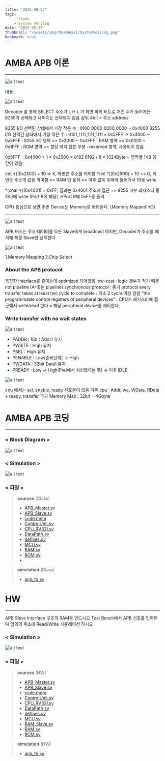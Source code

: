 ```yaml
---
title: "2025-08-27"
tags:
    - Study
    - System Verilog
date: "2025-08-27"
thumbnail: "/assets/img/thumbnail/SystemVerilog.png"
bookmark: true
---
```


# AMBA APB 이론
---
![alt text](../../assets/img/final/250827/1.png)

내용

![alt text](../../assets/img/final/250827/2.png)

Decoder 를 통해 SELECT 주소가 L H L 가 되면 하위 비트로 어떤 수가 들어가든 8255가 선택되고 나머지는 선택되지 않음
상위 4bit = 주소 address

8255 I/O 선택된 상태에서 가장 작은 수 : 0100_0000_0000_0000 = 0x4000
8255 I/O 선택된 상태에서 가장 작은 수 : 0101_1111_1111_1111 = 0x5FFF
=> 0x4000 ~ 0x5FFF : 8255 I/O 영역
=> 0x2000 ~ 0x3FFF : RAM 영역
=> 0x0000 ~ 0x1FFF : ROM 영역
=> 할당 되지 않은 부분 : reserved 영역, 사용되지 않음

0x5FFF - 0x4000 + 1 = 0x2000 = 8192
8192 / 8 = 1024Byte = 영역별 1KB 공간이 있음

(int *)(0x2500) = 10 => X, 좌변은 주소를 의미함
*(int *)(0x2500) = 10 => O, 좌변은 주소의 값을 의미함 => RAM 만 동작 => 이후 값이 뒤따라 들어가서 10을 write

*(char *)(0x4001) = 0xFF; 결과는 0x4001 주소에 접근 => 8255 내부 레지스터 중 하나에 write (Port B에 해당) =>Port B에 0xFF를 출력

CPU 중심으로 보면 주변 Device는 Memory로 바라본다. (Memory Mapped I/O)

---

![alt text](../../assets/img/final/250827/3.png)

APB 버스는 주소·데이터를 모든 Slave에게 broadcast 하지만, Decoder가 주소를 해석해 특정 Slave만 선택한다

![alt text](../../assets/img/final/250827/4.png)

1.Memory Mapping
2.Chip Select

### About the APB protocol
복잡한 interface를 줄이는데 optimized 되어있음
low-cost : logic 갯수가 적기 때문
not pipeline (AHB는 pipeline)
synchronous protocol : 동기 protocol
every transfer takes at least two  cycle to complete : 최소 2 cycle 이상 걸림
"the programmable control registers of peripheral devices" : CPU가 레지스터에 접근해서 write/read 한다 = 해당 peripheral device를 제어한다

### Write transfer with no wait states
![alt text](../../assets/img/final/250827/5.png)

- PADDR : 16bit Addr1 유지
- PWRITE : High 유지
- PSEL : High 유지
- PENABLE : Low(준비단계) -> High 
- PWDATA : 32bit Data1 유지
- PREADY : Low -> High(Prei에서 처리했다는 뜻)
=> 이후 IDLE

![alt text](../../assets/img/final/250827/6.png)

cpu 에서는 sel, enable, ready 신호들이 없음
기존 cpu : Addr, we, WData, RData + ready, transfer 추가
Memory Map : 32bit = 4Gbyte

# AMBA APB 코딩
---
### < Block Diagram >
![alt text](../../assets/img/final/250827/7.png)

### < Simulation >
![alt text](../../assets/img/final/250827/8.png)

### < 파일 >
> **sources** (Class)
> - [APB_Master.sv](<../../assets/source file/250827/250827_Class/APB_Master.sv>)
> - [APB_Slave.sv](<../../assets/source file/250827/250827_Class/APB_Slave.sv>)
> - [code.mem](<../../assets/source file/250827/250827_Class/code.mem>)
> - [ControlUnit.sv](<../../assets/source file/250827/250827_Class/ControlUnit.sv>)
> - [CPU_RV32I.sv](<../../assets/source file/250827/250827_Class/CPU_RV32I.sv>)
> - [DataPath.sv](<../../assets/source file/250827/250827_Class/DataPath.sv>)
> - [defines.sv](<../../assets/source file/250827/250827_Class/defines.sv>)
> - [MCU.sv](<../../assets/source file/250827/250827_Class/MCU.sv>)
> - [RAM.sv](<../../assets/source file/250827/250827_Class/RAM.sv>)
> - [ROM.sv](<../../assets/source file/250827/250827_Class/ROM.sv>)
> - 

> **simulation** (Class)
> - [apb_tb.sv](<../../assets/source file/250827/250827_Class/apb_tb.sv>)

# HW
---
APB Slave Interface 구조의 RAM을 만드시오
Test Bench에서 APB 신호를 입력하여 임의의 주소에 Read/Write 시뮬레이션 하시오

### < Simulation >
![alt text](../../assets/img/final/250827/9.png)

### < 파일 >
> **sources** (HW)
> - [APB_Master.sv](<../../assets/source file/250827/250827_HW/APB_Master.sv>)
> - [APB_Slave.sv](<../../assets/source file/250827/250827_HW/APB_Slave.sv>)
> - [code.mem](<../../assets/source file/250827/250827_HW/code.mem>)
> - [ControlUnit.sv](<../../assets/source file/250827/250827_HW/ControlUnit.sv>)
> - [CPU_RV32I.sv](<../../assets/source file/250827/250827_HW/CPU_RV32I.sv>)
> - [DataPath.sv](<../../assets/source file/250827/250827_HW/DataPath.sv>)
> - [defines.sv](<../../assets/source file/250827/250827_HW/defines.sv>)
> - [MCU.sv](<../../assets/source file/250827/250827_HW/MCU.sv>)
> - [RAM_Slave.sv](<../../assets/source file/250827/250827_HW/RAM_Slave.sv>)
> - [RAM.sv](<../../assets/source file/250827/250827_HW/RAM.sv>)
> - [ROM.sv](<../../assets/source file/250827/250827_HW/ROM.sv>)

> **simulation** (HW)
> - [apb_tb.sv](<../../assets/source file/250827/250827_HW/apb_tb.sv>)